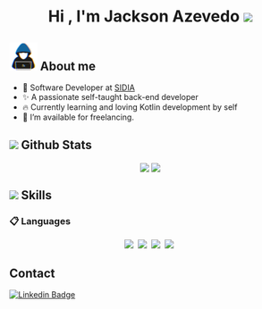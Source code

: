   <h1 align="center"><b>Hi , I'm Jackson Azevedo </b><img src="https://media.giphy.com/media/hvRJCLFzcasrR4ia7z/giphy.gif" width="35"></h1>

## <picture><img src = "https://github.com/0xAbdulKhalid/0xAbdulKhalid/raw/main/assets/mdImages/about_me.gif" width = 50px></picture> **About me**

- :office: Software Developer at [SIDIA](https://sidia.com/)
- :sparkles: A passionate self-taught back-end developer
- :fire: Currently learning and loving Kotlin development by self
- :muscle: I’m available for freelancing.

## <img src="https://media.giphy.com/media/iY8CRBdQXODJSCERIr/giphy.gif" width="35"><b> Github Stats </b>
<div>
<p align="center">
  <a href="https://github.com/jacksonazevedo"  style="text-decoration:none;">
    <img align="center"
        height="150em"
        src="https://github-readme-stats.vercel.app/api?username=jacksonazevedo&show_icons=true&include_all_commits=false&count_private=true&theme=apprentice&hide_border=true&bg_color=0D1117" />
  </a>
  <a href="https://github.com/jacksonazevedo"  style="text-decoration:none;">
  <img align="center"
        height="150em"
        src="https://github-readme-stats.vercel.app/api/top-langs?username=jacksonazevedo&show_icons=true&include_all_commits=true&count_private=true&theme=apprentice&hide_border=true&bg_color=0D1117&layout=compact" />
  </a>
</p>
</div>


## <img src="https://media2.giphy.com/media/QssGEmpkyEOhBCb7e1/giphy.gif?cid=ecf05e47a0n3gi1bfqntqmob8g9aid1oyj2wr3ds3mg700bl&rid=giphy.gif" width ="25"><b> Skills</b>
### :clipboard: Languages
<div align="center">
  
![](https://img.shields.io/badge/-C-0D1117?style=flat&logo=c&logoColor=A8B9CC&labelColor=0D1117)&nbsp;
![](https://img.shields.io/badge/-Delphi-0D1117?style=flat&logo=delphi&logoColor=B22222&labelColor=0D1117)&nbsp;
![](https://img.shields.io/badge/-Java-0D1117?style=flat&logo=openjdk&logoColor=FFA518&labelColor=0D1117)&nbsp;
![](https://img.shields.io/badge/kotlin-000000.svg?style=flat&logo=kotlin&logoColor=FFFFFF&labelColor=0D1117)&nbsp;


</div>

## Contact
[![Linkedin Badge](https://img.shields.io/badge/-Jackson%20Azevedo-000000?style=flat-square&logo=Linkedin&logoColor=white&link=https://www.linkedin.com/in/jacksonnazevedo/)](https://www.linkedin.com/in/jacksonnazevedo/)
